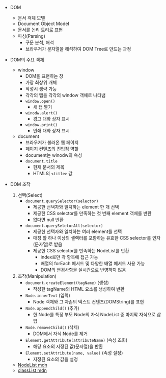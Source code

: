 - DOM

  - 문서 객체 모델
  - Document Object Model
  - 문서를 논리 트리로 표현
  - 파싱(Parsing)
    - 구문 분석, 해석
    - 브라우저가 문자열을 해석하여 DOM Tree로 만드는 과정

- DOM의 주요 객체

  - window
    - DOM을 표현하는 창
    - 가장 최상위 개체
    - 작성시 생략 가능
    - 각각의 탭을 각각의 window 객체로 나타냄
    - `window.open()`
      - 새 탭 열기
    - `winodw.alert()`
      - 경고 대화 상자 표시
    - `window.print()`
      - 인쇄 대화 상자 표시
  - document
    - 브라우저가 불러온 웹 페이지
    - 페이지 컨텐츠의 진입점 역할
    - document는 winodw의 속성
    - `document.title`
      - 현재 문서의 제목
      - HTML의 `<title>` 값

- DOM 조작

  1. 선택(Select)
     - `document.querySelector(selector)`
       - 제공한 선택자와 일치하는 element 한 개 선택
       - 제공한 CSS selector를 만족하는 첫 번째 element 객체를 반환
       - 없다면 null 반환
     - `document.querySeletorAll(selector)`
       - 제공한 선택자와 일치하는 여러 element를 선택
       - 매칭 할 하나 이상의 셀렉터를 포함하는 유효한 CSS selector를 인자(문자열)로 받음
       - 제공한 CSS selector를 만족하는 NodeList를 반환
         - index로만 각 항목에 접근 가능
         - 배열의 forEach 메서드 및 다양한 배열 메서드 사용 가능
         - DOM의 변경사항을 실시간으로 반영하지 않음
  2. 조작(Manipulation)
     - `document.createElement(tagName)` (생성)
       - 작성한 tagName의 HTML 요소를 생성하여 반환
     - `Node.innerText` (입력)
       - Node 객체와 그 자손의 텍스트 컨텐츠(DOMString)를 표현
     - `Node.appendChild()` (추가)
       - 한 Node를 특정 부모 Node의 자식 NodeList 중 마지막 자식으로 삽입
     - `Node.removeChild()` (삭제)
       - DOM에서 자식 Node를 제거
     - `Element.getAttribute(attributeName)` (속성 조회)
       - 해당 요소의 지정된 값(문자열)을 반환
     - `Element.setAttribute(name, value)` (속성 설정)
       - 지정된 요소의 값을 설정

  - [NodeList mdn](https://developer.mozilla.org/ko/docs/Web/API/NodeList)
  - [classList mdn](https://developer.mozilla.org/ko/docs/Web/API/Element/classList)
